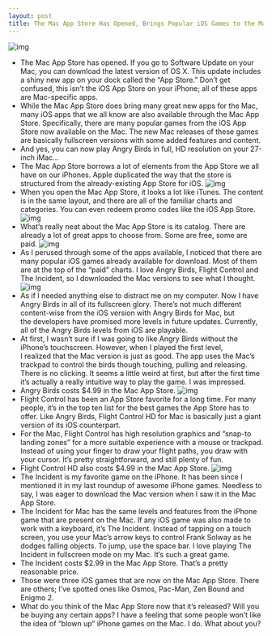 ```yaml
---
layout: post
title: The Mac App Store Has Opened, Brings Popular iOS Games to the Mac
---
```

![img](http://media.idownloadblog.com/wp-content/uploads/2011/01/App-Store-Icon-e1294357171915.png)
* The Mac App Store has opened. If you go to Software Update on your Mac, you can download the latest version of OS X. This update includes a shiny new app on your dock called the “App Store.” Don’t get confused, this isn’t the iOS App Store on your iPhone; all of these apps are Mac-specific apps.
* While the Mac App Store does bring many great new apps for the Mac, many iOS apps that we all know are also available through the Mac App Store. Specifically, there are many popular games from the iOS App Store now available on the Mac. The new Mac releases of these games are basically fullscreen versions with some added features and content.
* And yes, you can now play Angry Birds in full, HD resolution on your 27-inch iMac…
* The Mac App Store borrows a lot of elements from the App Store we all have on our iPhones. Apple duplicated the way that the store is structured from the already-existing App Store for iOS.
![img](http://media.idownloadblog.com/wp-content/uploads/2011/01/Mac-App-Store-e1294367797472.png)
* When you open the Mac App Store, it looks a lot like iTunes. The content is in the same layout, and there are all of the familiar charts and categories. You can even redeem promo codes like the iOS App Store.
![img](http://media.idownloadblog.com/wp-content/uploads/2011/01/Redeem-e1294368100713.png)
* What’s really neat about the Mac App Store is its catalog. There are already a lot of great apps to choose from. Some are free, some are paid.
![img](http://media.idownloadblog.com/wp-content/uploads/2011/01/Charts-e1294368327955.png)
* As I perused through some of the apps available, I noticed that there are many popular iOS games already available for download. Most of them are at the top of the “paid” charts. I love Angry Birds, Flight Control and The Incident, so I downloaded the Mac versions to see what I thought.
![img](http://media.idownloadblog.com/wp-content/uploads/2011/01/Angry-Birds-e1294368769836.png)
* As if I needed anything else to distract me on my computer. Now I have Angry Birds in all of its fullscreen glory. There’s not much different content-wise from the iOS version with Angry Birds for Mac, but the developers have promised more levels in future updates. Currently, all of the Angry Birds levels from iOS are playable.
* At first, I wasn’t sure if I was going to like Angry Birds without the iPhone’s touchscreen. However, when I played the first level, I realized that the Mac version is just as good. The app uses the Mac’s trackpad to control the birds though touching, pulling and releasing. There is no clicking. It seems a little weird at first, but after the first time it’s actually a really intuitive way to play the game. I was impressed.
* Angry Birds costs $4.99 in the Mac App Store.
![img](http://media.idownloadblog.com/wp-content/uploads/2011/01/Flight-Control--e1294369376878.png)
* Flight Control has been an App Store favorite for a long time. For many people, it’s in the top ten list for the best games the App Store has to offer. Like Angry Birds, Flight Control HD for Mac is basically just a giant version of its iOS counterpart.
* For the Mac, Flight Control has high resolution graphics and “snap-to landing zones” for a more suitable experience with a mouse or trackpad. Instead of using your finger to draw your flight paths, you draw with your cursor. It’s pretty straightforward, and still plenty of fun.
* Flight Control HD also costs $4.99 in the Mac App Store.
![img](http://media.idownloadblog.com/wp-content/uploads/2011/01/The-Incident-e1294369818820.png)
* The Incident is my favorite game on the iPhone. It has been since I mentioned it in my last roundup of awesome iPhone games. Needless to say, I was eager to download the Mac version when I saw it in the Mac App Store.
* The Incident for Mac has the same levels and features from the iPhone game that are present on the Mac. If any iOS game was also made to work with a keyboard, it’s The Incident. Instead of tapping on a touch screen, you use your Mac’s arrow keys to control Frank Solway as he dodges falling objects. To jump, use the space bar. I love playing The Incident in fullscreen mode on my Mac. It’s such a great game.
* The Incident costs $2.99 in the Mac App Store. That’s a pretty reasonable price.
* Those were three iOS games that are now on the Mac App Store. There are others; I’ve spotted ones like Osmos, Pac-Man, Zen Bound and Enigmo 2.
* What do you think of the Mac App Store now that it’s released? Will you be buying any certain apps? I have a feeling that some people won’t like the idea of “blown up” iPhone games on the Mac. I do. What about you?

